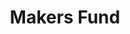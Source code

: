 ---
layout: firm_page
title: "Makers Fund"
id: "makersfund.com"
permalink: "/makersfundmakersfund.com/"
website: "https://www.makersfund.com"
offices: "San Francisco (United States), Singapore (Singapore), Global (Global)"
investment_stages: "Seed, Series A, Series B"
portfolio_companies: "Ancient8, Audiomob, Bit Odd, Blockstars, Captain.tv, ControlZee, Dreamcraft, Ethlas, Everybuddy Games, FACEIT, Flow Entertainment, GGWP, Gamefam, Grand Attic, Hidden Door, House of Blueberry, HypeLab, Hyper Online, Jam.gg, Lava Labs, Loco, MEW, Magic Games, Matr1x, MetaKing, Metacommerce, Millions of Monsters, NPC Labs, Netspeak Games, Noodle Cat Games, Odyssey Interactive, Parsec, Pika, Rebel Bots, Rinth, Sekai, Smitten, Stellarplay Games, Storygrounds, The Game Band, Theorycraft Games, Treasure Play, Voldex, Voya Games, World Makers, onibi, rct AI, WinZO, Wombat Studio, VRCHAT, Unit 2 Games, Typhoon Studios, Two Hat Security, TSM, TinyBuild, Superplus Games, SuperData, Savage Game Studios, Rune, Roboto Games, RedHill Games, Ramen VR, Popdog, Popcore, Mod.io, Midnite, Medal, Lightheart Entertainment, Klang, Genvid, Gameye, Gaggle, Funtap, FRVR, End Game Interactive, Dream Games, Bossa Studios, Bitstar, BetaDwarf, Avia Games, Atomontage, Alta VR, Activ8"
portfolio_link: "https://www.makersfund.com/portfolio"
investment_markets: "Games, Interactive Entertainment, Finance, Financial Services, Gaming"
founded_year: "2017"
description: "Makers Fund is a global interactive entertainment venture capital firm focused on early stage investments. The team supports founders through an extensive network and deep experience in the industry."
linkedin: "https://www.linkedin.com/company/makersfund"
twitter: "https://twitter.com/makersfundvc"
instagram: ""
team_page: "https://www.makersfund.com/team"
investor_type: "Venture Capital"
crunchbase: "https://www.crunchbase.com/organization/makers-fund"
pitchbook: "https://pitchbook.com/profiles/investor/224332-66"

# SEO Optimization
meta_title: "Makers Fund - VC Firm - projectstartups.com"
meta_description: "Makers Fund, Makers Fund is a global interactive entertainment venture capital firm focused on early stage investments. The team supports founders through an exten..."
meta_keywords: "Makers Fund, Games, Interactive Entertainment, Finance, Financial Services, Gaming, VC firm, venture capital, startup investor, projectstartups.com"
canonical_url: "https://vc.projectstartups.com/makersfundmakersfund.com/"
---